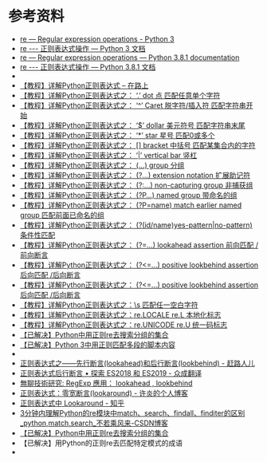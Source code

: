 # 参考资料

* [re — Regular expression operations - Python 3](https://docs.python.org/3/library/re.html#regular-expression-syntax)
* [re --- 正则表达式操作 — Python 3 文档](https://docs.python.org/zh-cn/3/library/re.html#regular-expression-syntax)
* [re — Regular expression operations — Python 3.8.1 documentation](https://docs.python.org/3/library/re.html#regular-expression-syntax)
* [re --- 正则表达式操作 — Python 3.8.1 文档](https://docs.python.org/zh-cn/3/library/re.html#regular-expression-syntax)
* 
* [【教程】详解Python正则表达式 – 在路上](https://www.crifan.com/detailed_explanation_about_python_regular_express/)
* [【教程】详解Python正则表达式之： ‘.’ dot 点 匹配任意单个字符](https://www.crifan.com/detailed_explanation_about_python_regular_express_dot_match_any_single_char)
* [【教程】详解Python正则表达式之： ‘^’ Caret 脱字符/插入符 匹配字符串开始](https://www.crifan.com/detailed_explanation_about_python_regular_express_caret_match_string_start)
* [【教程】详解Python正则表达式之： ‘$’ dollar 美元符号 匹配字符串末尾](https://www.crifan.com/detailed_explanation_about_python_regular_express_dollar_match_string_end)
* [【教程】详解Python正则表达式之： ‘*’ star 星号 匹配0或多个](https://www.crifan.com/detailed_explanation_about_python_regular_express_match_zero_or_more)
* [【教程】详解Python正则表达式之： [] bracket 中括号 匹配某集合内的字符](https://www.crifan.com/detailed_explanation_about_python_regular_express_match_a_set_of_chars)
* [【教程】详解Python正则表达式之： ‘|’ vertical bar 竖杠](https://www.crifan.com/detailed_explanation_about_python_regular_express_about_vertical_bar)
* [【教程】详解Python正则表达式之： (…) group 分组](https://www.crifan.com/detailed_explanation_about_python_regular_express_about_group/)
* [【教程】详解Python正则表达式之： (?…) extension notation 扩展助记符](https://www.crifan.com/detailed_explanation_about_python_regular_express_extension_notation)
* [【教程】详解Python正则表达式之： (?:…) non-capturing group 非捕获组](https://www.crifan.com/detailed_explanation_about_python_regular_express_non_capturing_group)
* [【教程】详解Python正则表达式之： \(?P<name>…\) named group 带命名的组](https://www.crifan.com/detailed_explanation_about_python_regular_express_named_group)
* [【教程】详解Python正则表达式之： (?P=name) match earlier named group 匹配前面已命名的组](https://www.crifan.com/detailed_explanation_about_python_regular_express_match_named_group)
* [【教程】详解Python正则表达式之： (?(id/name)yes-pattern|no-pattern) 条件性匹配](https://www.crifan.com/detailed_explanation_about_python_regular_express_yes_or_no_conditional_match)
* [【教程】详解Python正则表达式之： (?=…) lookahead assertion 前向匹配 /前向断言](https://www.crifan.com/detailed_explanation_about_python_regular_express_lookahead_assertion)
* [【教程】详解Python正则表达式之： (?<=…) positive lookbehind assertion 后向匹配 /后向断言](https://www.crifan.com/detailed_explanation_about_python_regular_express_positive_lookbehind_assertion)
* [【教程】详解Python正则表达式之： (?<=…) positive lookbehind assertion 后向匹配 /后向断言](https://www.crifan.com/detailed_explanation_about_python_regular_express_positive_lookbehind_assertion)
* [【教程】详解Python正则表达式之：\s 匹配任一空白字符](https://www.crifan.com/detailed_explanation_about_python_regular_express_match_any_whitespace_char)
* [【教程】详解Python正则表达式之：re.LOCALE re.L 本地化标志](https://www.crifan.com/detailed_explanation_about_python_regular_express_flag_re_locale_re_l)
* [【教程】详解Python正则表达式之：re.UNICODE re.U 统一码标志](https://www.crifan.com/detailed_explanation_about_python_regular_express_flag_re_unicode_re_u)
* [【已解决】Python中用正则re去搜索分组的集合](http://www.crifan.com/python_use_re_regex_to_search_group_collection)
* [【已解决】Python 3中用正则匹配多段的脚本内容](http://www.crifan.com/python_3_use_re_regex_match_multiple_part_text_content)
* 
* [正则表达式之——先行断言(lookahead)和后行断言(lookbehind) - 赶路人儿](https://blog.csdn.net/liuxiao723846/article/details/83278067)
* [正则表达式后行断言 • 探索 ES2018 和 ES2019 - 众成翻译](https://www.zcfy.cc/article/regexp-lookbehind-assertions-exploring-es2018-and-es2019)
* [無聊技術研究: RegExp 應用： lookahead , lookbehind](http://darkk6.blogspot.com/2017/03/regexp-lookahead-lookbehind.html)
* [正则表达式：零宽断言(lookaround) - 许炎的个人博客](https://blog.staynoob.cn/post/2017/01/regular-expression-lookahead-lookbehind/)
* [正则表达式中 Lookaround - 知乎](https://zhuanlan.zhihu.com/p/50789818)
* [3分钟内理解Python的re模块中match、search、findall、finditer的区别_python,match,search_不若乘风来-CSDN博客](https://blog.csdn.net/tp7309/article/details/72823258)
* [【已解决】Python中用正则re去搜索分组的集合](http://www.crifan.com/python_use_re_regex_to_search_group_collection)
* 【已解决】用Python的正则re去匹配特定模式的成语
* 
